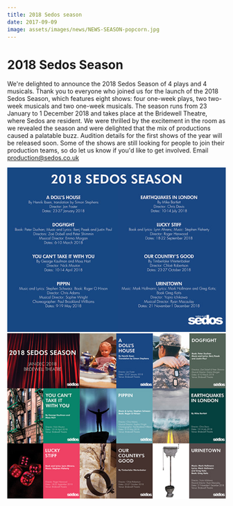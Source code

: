 ```yaml
---
title: 2018 Sedos season
date: 2017-09-09
image: assets/images/news/NEWS-SEASON-popcorn.jpg
---
```


# 2018 Sedos Season

We're delighted to announce the 2018 Sedos Season of 4 plays and 4 musicals.
Thank you to everyone who joined us for the launch of the 2018 Sedos Season, which features eight shows: four one-week plays, two two-week musicals and two one-week musicals. The season runs from 23 January to 1 December 2018 and takes place at the Bridewell Theatre, where Sedos are resident.
We were thrilled by the excitement in the room as we revealed the season and were delighted that the mix of productions caused a palatable buzz. Audition details for the first shows of the year will be released soon.
Some of the shows are still looking for people to join their production teams, so do let us know if you'd like to get involved. Email production@sedos.co.uk

![2018 Season](/assets/images/news/2018EntireSeason-600.jpg)
![Season Montage](/assets/images/news/Seasonmontage-600.jpg)
